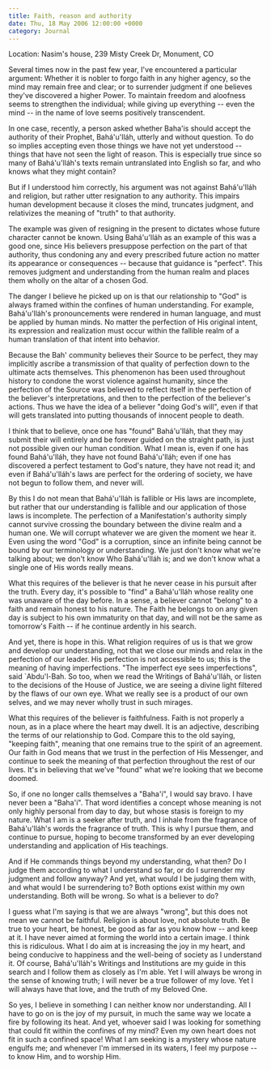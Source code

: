 ```yaml
---
title: Faith, reason and authority
date: Thu, 18 May 2006 12:00:00 +0000
category: Journal
---
```


Location: Nasim's house, 239 Misty Creek Dr, Monument, CO

Several times now in the past few year, I've encountered a particular
argument: Whether it is nobler to forgo faith in any higher agency, so
the mind may remain free and clear; or to surrender judgment if one
believes they've discovered a higher Power.  To maintain freedom and
aloofness seems to strengthen the individual; while giving up everything
-- even the mind -- in the name of love seems positively transcendent.

In one case, recently, a person asked whether Baha'is should accept the
authority of their Prophet, Bahá'u'lláh, utterly and without question.
To do so implies accepting even those things we have not yet understood
-- things that have not seen the light of reason.  This is especially
true since so many of Bahá'u'lláh's texts remain untranslated into
English so far, and who knows what they might contain?

But if I understood him correctly, his argument was not against
Bahá'u'lláh and religion, but rather utter resignation to any authority.
This impairs human development because it closes the mind, truncates
judgment, and relativizes the meaning of "truth" to that authority.

The example was given of resigning in the present to dictates whose
future character cannot be known.  Using Bahá'u'lláh as an example of
this was a good one, since His believers presuppose perfection on the
part of that authority, thus condoning any and every prescribed future
action no matter its appearance or consequences -- because that guidance
is "perfect".  This removes judgment and understanding from the human
realm and places them wholly on the altar of a chosen God.

The danger I believe he picked up on is that our relationship to "God"
is always framed within the confines of human understanding.  For
example, Bahá'u'lláh's pronouncements were rendered in human language,
and must be applied by human minds.  No matter the perfection of His
original intent, its expression and realization must occur within the
fallible realm of a human translation of that intent into behavior.

Because the Bah' community believes their Source to be perfect, they may
implicitly ascribe a transmission of that quality of perfection down to
the ultimate acts themselves.  This phenomenon has been used throughout
history to condone the worst violence against humanity, since the
perfection of the Source was believed to reflect itself in the
perfection of the believer's interpretations, and then to the perfection
of the believer's actions.  Thus we have the idea of a believer "doing
God's will", even if that will gets translated into putting thousands of
innocent people to death.

I think that to believe, once one has "found" Bahá'u'lláh, that they may
submit their will entirely and be forever guided on the straight path,
is just not possible given our human condition.  What I mean is, even if
one has found Bahá'u'lláh, they have not found Bahá'u'lláh; even if one
has discovered a perfect testament to God's nature, they have not read
it; and even if Bahá'u'lláh's laws are perfect for the ordering of
society, we have not begun to follow them, and never will.

By this I do not mean that Bahá'u'lláh is fallible or His laws are
incomplete, but rather that our understanding is fallible and our
application of those laws is incomplete.  The perfection of a
Manifestation's authority simply cannot survive crossing the boundary
between the divine realm and a human one.  We will corrupt whatever we
are given the moment we hear it.  Even using the word "God" is a
corruption, since an infinite being cannot be bound by our terminology
or understanding.  We just don't know what we're talking about; we don't
know Who Bahá'u'lláh is; and we don't know what a single one of His
words really means.

What this requires of the believer is that he never cease in his pursuit
after the truth.  Every day, it's possible to "find" a Bahá'u'lláh whose
reality one was unaware of the day before.  In a sense, a believer
cannot "belong" to a faith and remain honest to his nature.  The Faith
he belongs to on any given day is subject to his own immaturity on that
day, and will not be the same as tomorrow's Faith -- if he continue
ardently in his search.

And yet, there is hope in this.  What religion requires of us is that we
grow and develop our understanding, not that we close our minds and
relax in the perfection of our leader.  His perfection is not accessible
to us; this is the meaning of having imperfections.  "The imperfect eye
sees imperfections", said `Abdu'l-Bah.  So too, when we read the
Writings of Bahá'u'lláh, or listen to the decisions of the House of
Justice, we are seeing a divine light filtered by the flaws of our own
eye.  What we really see is a product of our own selves, and we may
never wholly trust in such mirages.

What this requires of the believer is faithfulness.  Faith is not
properly a noun, as in a place where the heart may dwell.  It is an
adjective, describing the terms of our relationship to God.  Compare
this to the old saying, "keeping faith", meaning that one remains true
to the spirit of an agreement.  Our faith in God means that we trust in
the perfection of His Messenger, and continue to seek the meaning of
that perfection throughout the rest of our lives.  It's in believing
that we've "found" what we're looking that we become doomed.

So, if one no longer calls themselves a "Baha'i", I would say bravo.  I
have never been a "Baha'i".  That word identifies a concept whose
meaning is not only highly personal from day to day, but whose stasis is
foreign to my nature.  What I am is a seeker after truth, and I inhale
from the fragrance of Bahá'u'lláh's words the fragrance of truth.  This
is why I pursue them, and continue to pursue, hoping to become
transformed by an ever developing understanding and application of His
teachings.

And if He commands things beyond my understanding, what then?  Do I
judge them according to what I understand so far, or do I surrender my
judgment and follow anyway?  And yet, what would I be judging them with,
and what would I be surrendering to?  Both options exist within my own
understanding.  Both will be wrong.  So what is a believer to do?

I guess what I'm saying is that we are always "wrong", but this does not
mean we cannot be faithful.  Religion is about love, not absolute truth.
Be true to your heart, be honest, be good as far as you know how -- and
keep at it.  I have never aimed at forming the world into a certain
image.  I think this is ridiculous.  What I do aim at is increasing the
joy in my heart, and being conducive to happiness and the well-being of
society as I understand it.  Of course, Bahá'u'lláh's Writings and
Institutions are my guide in this search and I follow them as closely as
I'm able.  Yet I will always be wrong in the sense of knowing truth; I
will never be a true follower of my love.  Yet I will always have that
love, and the truth of my Beloved One.

So yes, I believe in something I can neither know nor understanding.
All I have to go on is the joy of my pursuit, in much the same way we
locate a fire by following its heat.  And yet, whoever said I was
looking for something that could fit within the confines of my mind?
Even my own heart does not fit in such a confined space!  What I am
seeking is a mystery whose nature engulfs me; and whenever I'm immersed
in its waters, I feel my purpose -- to know Him, and to worship Him.


